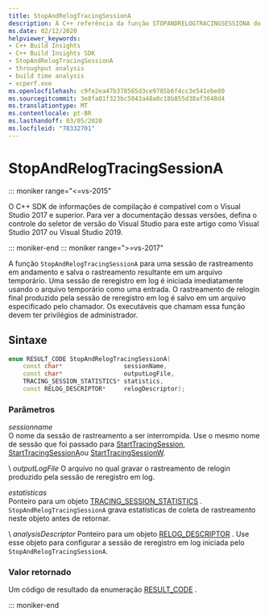 ```yaml
---
title: StopAndRelogTracingSessionA
description: A C++ referência da função STOPANDRELOGTRACINGSESSIONA do SDK do insights do Build.
ms.date: 02/12/2020
helpviewer_keywords:
- C++ Build Insights
- C++ Build Insights SDK
- StopAndRelogTracingSessionA
- throughput analysis
- build time analysis
- vcperf.exe
ms.openlocfilehash: c9fe2ea47b378565d3ce9785b6f4cc3e541ebe80
ms.sourcegitcommit: 3e8fa01f323bc5043a48a0c18b855d38af3648d4
ms.translationtype: MT
ms.contentlocale: pt-BR
ms.lasthandoff: 03/05/2020
ms.locfileid: "78332701"
---
```

# <a name="stopandrelogtracingsessiona"></a>StopAndRelogTracingSessionA

::: moniker range="<=vs-2015"

O C++ SDK de informações de compilação é compatível com o Visual Studio 2017 e superior. Para ver a documentação dessas versões, defina o controle do seletor de versão do Visual Studio para este artigo como Visual Studio 2017 ou Visual Studio 2019.

::: moniker-end
::: moniker range=">=vs-2017"

A função `StopAndRelogTracingSessionA` para uma sessão de rastreamento em andamento e salva o rastreamento resultante em um arquivo temporário. Uma sessão de reregistro em log é iniciada imediatamente usando o arquivo temporário como uma entrada. O rastreamento de relogin final produzido pela sessão de reregistro em log é salvo em um arquivo especificado pelo chamador. Os executáveis que chamam essa função devem ter privilégios de administrador.

## <a name="syntax"></a>Sintaxe

```cpp
enum RESULT_CODE StopAndRelogTracingSessionA(
    const char*                 sessionName,
    const char*                 outputLogFile,
    TRACING_SESSION_STATISTICS* statistics,
    const RELOG_DESCRIPTOR*     relogDescriptor);
```

### <a name="parameters"></a>Parâmetros

*sessionname*\
O nome da sessão de rastreamento a ser interrompida. Use o mesmo nome de sessão que foi passado para [StartTracingSession](start-tracing-session.md), [StartTracingSessionA](start-tracing-session-a.md)ou [StartTracingSessionW](start-tracing-session-w.md).

\ *outputLogFile*
O arquivo no qual gravar o rastreamento de relogin produzido pela sessão de reregistro em log.

*estatísticas*\
Ponteiro para um objeto [TRACING_SESSION_STATISTICS](../other-types/tracing-session-statistics-struct.md) . `StopAndRelogTracingSessionA` grava estatísticas de coleta de rastreamento neste objeto antes de retornar.

\ *analysisDescriptor*
Ponteiro para um objeto [RELOG_DESCRIPTOR](../other-types/analysis-descriptor-struct.md) . Use esse objeto para configurar a sessão de reregistro em log iniciada pelo `StopAndRelogTracingSessionA`.

### <a name="return-value"></a>Valor retornado

Um código de resultado da enumeração [RESULT_CODE](../other-types/result-code-enum.md) .

::: moniker-end
